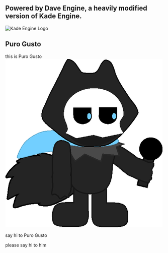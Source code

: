 
## Powered by Dave Engine, a heavily modified version of Kade Engine.
![Kade Engine Logo](https://github.com/KadeDev/Kade-Engine/blob/stable/assets/preload/images/KadeEngineLogo.png)

## Puro Gusto
this is Puro Gusto
![Puro-Gusto](https://github.com/Derpy-Jacob-903/VsPuro-Gusto/blob/dev/art/Idle6.png?raw=true)

say hi to Puro Gusto

please say hi to him
